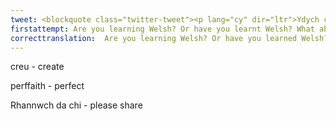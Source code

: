 ```yaml
---
tweet: <blockquote class="twitter-tweet"><p lang="cy" dir="ltr">Ydych chi&#39;n dysgu Cymraeg? Neu ydych chi wedi dysgu Cymraeg?<br>Beth am greu fideo i S4C Dysgu Cymraeg?<br>Cyfle perffaith i ymarfer! :)<br>Rhannwch da chi!<a href="https://twitter.com/hashtag/DysguCymraeg?src=hash&amp;ref_src=twsrc%5Etfw">#DysguCymraeg</a> <a href="https://twitter.com/hashtag/S4CDysguCymraeg?src=hash&amp;ref_src=twsrc%5Etfw">#S4CDysguCymraeg</a> <a href="https://twitter.com/hashtag/LearnWelsh?src=hash&amp;ref_src=twsrc%5Etfw">#LearnWelsh</a> <a href="https://t.co/89219X1tED">pic.twitter.com/89219X1tED</a></p>&mdash; S4C Dysgu Cymraeg (@S4CDysguCymraeg) <a href="https://twitter.com/S4CDysguCymraeg/status/1242496804505214976?ref_src=twsrc%5Etfw">March 24, 2020</a></blockquote> <script async src="https://platform.twitter.com/widgets.js" charset="utf-8"></script>
firstattempt: Are you learning Welsh? Or have you learnt Welsh? What about...video to S4C Dysgu Cymraeg? An opportunity ...to practice! ...you!
correcttranslation:  Are you learning Welsh? Or have you learned Welsh? Why not create a video for S4C Learning Welsh? A perfect opportunity to practice! Please share!
---
```


creu - create 

perffaith - perfect

Rhannwch da chi - please share